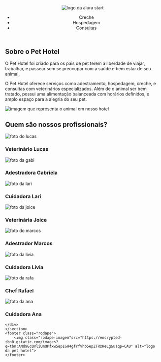 <!DOCTYPE html>
<html lang="en">
<head>
    <meta charset="UTF-8">
    <meta http-equiv="X-UA-Compatible" content="IE=edge">
    <meta name="viewport" content="width=device-width, initial-scale=1.0">
    <title>Equipe Alura Start</title>
    <link rel="stylesheet" href="style.css">
    <link rel="preconnect" href="https://fonts.googleapis.com">
    <link rel="preconnect" href="https://fonts.gstatic.com" crossorigin>
    <link href="https://fonts.googleapis.com/css2?family=Poppins&display=swap" rel="stylesheet">
</head>
<body>
    <header class="cabecalho">
        <img class="cabecalho-imagem" src=https://encrypted-tbn0.gstatic.com/images?q=tbn:ANd9GcQSGGaIudiNNLSOEff47az0XVQIM4rdIV7Eo7PFnVp7iPbrRU4KIM6XLNBYHKu-x2-q0KI&usqp=CAU alt="logo da alura start">
        <ul class="cabecalho-lista">
            <li class="cabecalho-lista-item">Creche</li>
            <li class="cabecalho-lista-item">Hospedagem</li>
            <li class="cabecalho-lista-item">Consultas</li>
        </ul>
    </header>
    <section class="hotel">
        <div class="hotel-div-conteudo">
            <h2 class="hotel-titulo">Sobre o Pet Hotel</h2>
            <p class="hotel-texto-um">O Pet Hotel foi criado para os pais de pet terem a liberdade de viajar, trabalhar, e passear sem se preocupar com a saúde e bem estar de seu animal.</p>
            <p class="hotel-texto-dois">O Pet Hotel oferece serviços como adestramento, hospedagem, creche, e consultas com veterinários especializados. Além de o animal ser bem tratado, possui uma alimentação balanceada com horários definidos, e amplo espaço para a alegria do seu pet.</p>
        </div>
        <img class="hotel-imagem" src="https://encrypted-tbn0.gstatic.com/images?q=tbn:ANd9GcR9bb3eT8y7gS0iUXtMfA-tKDJnostlVHwQMm4NFfzKr9T1DaT7kCvxW5glEtNr-N4bRrc&usqp=CAU" alt="imagem que representa o animal em nosso hotel">
    </section>
    <section class="profissional">
        <h2 class="profissional-titulo">Quem são nossos profissionais?</h2>
        <div class="profissional-todos">
        <span></span>
        <div class="profissional-div">
            <img class="profissional-imagem" src="https://encrypted-tbn0.gstatic.com/images?q=tbn:ANd9GcRRqVELPNtwI_ED7sHhyFjuPqvRqcfl8VsByw&usqp=CAU" alt="foto do lucas">
            <h3 class="profissional-nome">Veterinário Lucas</h3>
        </div>
        <div class="profissional-div">
            <img class="profissional-imagem" src="https://encrypted-tbn0.gstatic.com/images?q=tbn:ANd9GcTs-uQotXXAJyPW-_C7yKyuyPsd7cGlvz9dew&usqp=CAU" alt="foto da gabi">
            <h3 class="profissional-nome">Adestradora Gabriela</h3>
        </div>
        <div class="profissional-div">
            <img class="estudante-imagem" src="https://encrypted-tbn0.gstatic.com/images?q=tbn:ANd9GcQ4UK1Hb2PnHX5kETL_ypJD40KYYSJv0SAQiQ&usqp=CAU" alt="foto da lari">
            <h3 class="estudante-nome">Cuidadora Lari</h3>
        </div>
        <span></span>
        <span></span>
        <div class="profissional-div">
            <img class="profissional-imagem" src="https://encrypted-tbn0.gstatic.com/images?q=tbn:ANd9GcTAna_Lz42_W9H0E8JRfFDeVkPdPJNyfNN8mw&usqp=CAU" alt="foto da joice">
            <h3 class="profissional-nome">Veterinária Joice</h3>
        </div>
        <div class="profissional-div">
            <img class="profissional-imagem" src="https://encrypted-tbn0.gstatic.com/images?q=tbn:ANd9GcRqgHDSCu3b5hKWRLq53SgOELmyMcqP0fvBDQ&usqp=CAU" alt="foto do marcos">
            <h3 class="profissional-nome">Adestrador Marcos</h3>
        </div>
        <div class="estudante-div">
            <img class="estudante-imagem" src="https://encrypted-tbn0.gstatic.com/images?q=tbn:ANd9GcRhWJ9mmQMZ7ZTQjhJR7mTLTbh-cKASLgIg4Q&usqp=CAU" alt="foto da livia">
            <h3 class="estudante-nome">Cuidadora Lívia</h3>
        </div>
        <span></span>
        <span></span>
        <div class="profissional-div">
            <img class="profissional-imagem" src="https://encrypted-tbn0.gstatic.com/images?q=tbn:ANd9GcRNevaToXbQRYsPZHimkExADhnMO2P01tTRH_mn6pTPekDJskCTmRGF52s7lQl1t6eLkx8&usqp=CAU" alt="foto da rafa">
            <h3 class="profissional-nome">Chef Rafael</h3>
        </div>
        <div class="profissional-div">
            <img class="profissional-imagem" src="https://encrypted-tbn0.gstatic.com/images?q=tbn:ANd9GcTPS4ygQ2csfBNSHhltMxPg9Ko4L5p2Mh2PwsQMzPsujAs0JFcKkfv9vprPXpXu0jmWbFs&usqp=CAU" alt="foto da ana">
            <h3 class="profissional-nome">Cuidadora Ana</h3>
        </div>

    </div>
    </section>
    <footer class="rodape">
        <img class="rodape-imagem"src="https://encrypted-tbn0.gstatic.com/images?q=tbn:ANd9GcQVliUmQPfxw5epIGH4gfYfVhb5epZTRzHeLg&usqp=CAU" alt="logo da pet hotel">
    </footer>
</body>
</html>
